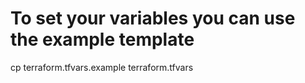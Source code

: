 # To set your variables you can use the example template
cp terraform.tfvars.example terraform.tfvars
